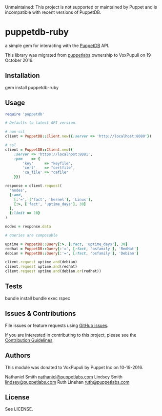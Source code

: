 Unmaintained: This project is not supported or maintained by Puppet and is
incompatible with recent versions of PuppetDB.

# puppetdb-ruby

a simple gem for interacting with the
[PuppetDB](https://github.com/puppetlabs/puppetdb) API.

This library was migrated from [puppetlabs](https://github.com/puppetlabs)
ownership to VoxPupuli on 19 October 2016.

## Installation

gem install puppetdb-ruby

## Usage

```ruby
require 'puppetdb'

# Defaults to latest API version.

# non-ssl
client = PuppetDB::Client.new({:server => 'http://localhost:8080'})

# ssl
client = PuppetDB::Client.new({
    :server => 'https://localhost:8081',
    :pem    => {
        'key'     => "keyfile",
        'cert'    => "certfile",
        'ca_file' => "cafile"
    }})

response = client.request(
  'nodes',
  [:and,
    [:'=', ['fact', 'kernel'], 'Linux'],
    [:>, ['fact', 'uptime_days'], 30]
  ],
  {:limit => 10}
)

nodes = response.data

# queries are composable

uptime = PuppetDB::Query[:>, [:fact, 'uptime_days'], 30]
redhat = PuppetDB::Query[:'=', [:fact, 'osfamily'], 'RedHat']
debian = PuppetDB::Query[:'=', [:fact, 'osfamily'], 'Debian']

client.request uptime.and(debian)
client.request uptime.and(redhat)
client.request uptime.and(debian.or(redhat))
```

## Tests

bundle install
bundle exec rspec

## Issues & Contributions

File issues or feature requests using [GitHub
issues](https://github.com/voxpupuli/puppetdb-ruby/issues).

If you are interested in contributing to this project, please see the
[Contribution Guidelines](CONTRIBUTING.md)

## Authors

This module was donated to VoxPupuli by Puppet Inc on 10-19-2016.

Nathaniel Smith <nathaniel@puppetlabs.com>
Lindsey Smith <lindsey@puppetlabs.com>
Ruth Linehan <ruth@puppetlabs.com>

## License

See LICENSE.
